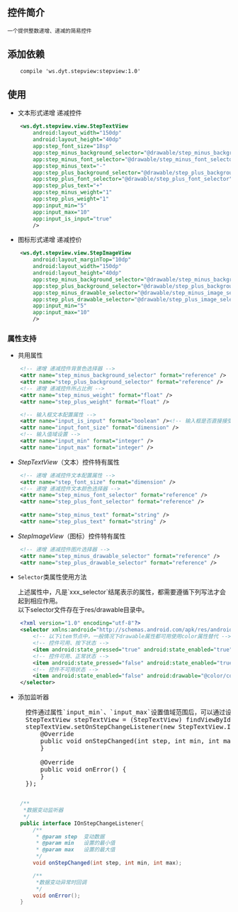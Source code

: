 ## 控件简介
    一个提供整数递增、递减的简易控件
## 添加依赖
```
    compile 'ws.dyt.stepview:stepview:1.0'
```
## 使用
-   文本形式递增 递减控件
```xml
    <ws.dyt.stepview.view.StepTextView
        android:layout_width="150dp"
        android:layout_height="40dp"
        app:step_font_size="18sp"
        app:step_minus_background_selector="@drawable/step_minus_background_selector"
        app:step_minus_font_selector="@drawable/step_minus_font_selector"
        app:step_minus_text="-"
        app:step_plus_background_selector="@drawable/step_plus_background_selector"
        app:step_plus_font_selector="@drawable/step_plus_font_selector"
        app:step_plus_text="+"
        app:step_minus_weight="1"
        app:step_plus_weight="1"
        app:input_min="5"
        app:input_max="10"
        app:input_is_input="true"
        />
```
-   图标形式递增 递减控价
```xml
    <ws.dyt.stepview.view.StepImageView
        android:layout_marginTop="10dp"
        android:layout_width="150dp"
        android:layout_height="40dp"
        app:step_minus_background_selector="@drawable/step_minus_background_selector"
        app:step_plus_background_selector="@drawable/step_plus_background_selector"
        app:step_minus_drawable_selector="@drawable/step_minus_image_selector"
        app:step_plus_drawable_selector="@drawable/step_plus_image_selector"
        app:input_min="5"
        app:input_max="10"
        />
```
### 属性支持
-    共用属性
```xml
    <!-- 递增 递减控件背景色选择器 -->
    <attr name="step_minus_background_selector" format="reference" />
    <attr name="step_plus_background_selector" format="reference" />
    <!-- 递增 递减控件所占比例 -->
    <attr name="step_minus_weight" format="float" />
    <attr name="step_plus_weight" format="float" />

    <!-- 输入框文本配置属性 -->
    <attr name="input_is_input" format="boolean" /><!-- 输入框是否直接接受输入 -->
    <attr name="input_font_size" format="dimension" />
    <!-- 输入值域设置 -->
    <attr name="input_min" format="integer" />
    <attr name="input_max" format="integer" />
```
- *StepTextView*（文本）控件特有属性
```xml
    <!-- 递增 递减控件文本配置属性 -->
    <attr name="step_font_size" format="dimension" />
    <!-- 递增 递减控件文本颜色选择器 -->
    <attr name="step_minus_font_selector" format="reference" />
    <attr name="step_plus_font_selector" format="reference" />
    
    <attr name="step_minus_text" format="string" />
    <attr name="step_plus_text" format="string" />
```
- *StepImageView*（图标）控件特有属性
```xml
    <!-- 递增 递减控件图片选择器 -->
    <attr name="step_minus_drawable_selector" format="reference" />
    <attr name="step_plus_drawable_selector" format="reference" />
```

- `Selector`类属性使用方法
    <p>
        上述属性中，凡是`xxx_selector`结尾表示的属性，都需要遵循下列写法才会起到相应作用。<br/>
        以下selector文件存在于res/drawable目录中。
    </p>
```xml
    <?xml version="1.0" encoding="utf-8"?>
    <selector xmlns:android="http://schemas.android.com/apk/res/android">
        <!-- 以下item节点中，一般情况下drawable属性都可用使用color属性替代 -->
        <!-- 控件可用、按下状态 -->
        <item android:state_pressed="true" android:state_enabled="true" android:drawable="@color/colorAccent" />
        <!-- 控件可用、正常状态 -->
        <item android:state_pressed="false" android:state_enabled="true" android:drawable="@color/colorPrimary" />
        <!-- 控件不可用状态 -->
        <item android:state_enabled="false" android:drawable="@color/colorGray" />
    </selector>
```

- 添加监听器
    <pre>
    控件通过属性`input_min`、`input_max`设置值域范围后，可以通过设置以下监听器来监听数据的变化，设置方式为
    StepTextView stepTextView = (StepTextView) findViewById(R.id.stepTextView);
    stepTextView.setOnStepChangeListener(new StepTextView.IOnStepChangeListener() {
        @Override
        public void onStepChanged(int step, int min, int max) {
        }
    
        @Override
        public void onError() {
        }
    });
     </pre>
```java
    /**
     *数据变动监听器
     */
    public interface IOnStepChangeListener{
        /**
         * @param step  变动数据
         * @param min   设置的最小值
         * @param max   设置的最大值
         */
        void onStepChanged(int step, int min, int max);

        /**
         *数据变动异常时回调
         */
        void onError();
    }
```